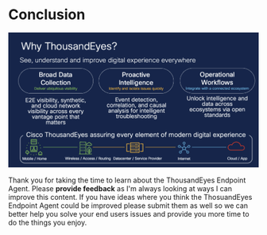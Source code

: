 # Conclusion

![The Solution - ThousandEyes](./assets/conclusion/why-thousandeyes.png)

Thank you for taking the time to learn about the ThousandEyes Endpoint Agent. Please  **provide feedback** as I'm always looking at ways I can improve this  content. If you have ideas where you think the ThosuandEyes Endpoint Agent could be improved please submit them as well so we can better help you solve your end users issues and provide you more time to do the things you enjoy.